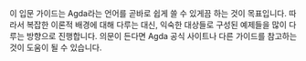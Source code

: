 
이 입문 가이드는 Agda라는 언어를 곧바로 쉽게 쓸 수 있게끔 하는 것이 목표입니다.
따라서 복잡한 이론적 배경에 대해 다루는 대신, 익숙한 대상들로 구성된 예제들을 많이 다루는 방향으로 진행합니다.
의문이 든다면 Agda 공식 사이트나 다른 가이드를 참고하는 것이 도움이 될 수 있습니다.